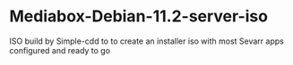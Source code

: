 # Mediabox-Debian-11.2-server-iso
ISO build by Simple-cdd to to create an installer iso with most Sevarr apps configured and ready to go 
